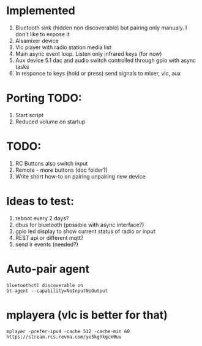 # Implemented

 1. Bluetooth sink (hidden non discoverable) but pairing only manualy. I don't like to expose it
 1. Alsamixer device
 1. Vlc player with radio station media list
 1. Main async event loop. Listen only infrared keys (for now)
 1. Aux device 5.1 dac and audio switch controlled through gpio with async tasks
 1. In responce to keys (hold or press) send signals to mixer, vlc, aux

# Porting TODO:
 1. Start script
 1. Reduced volume on startup

# TODO:
 1. RC Buttons also switch input
 1. Remote - more buttons (doc folder?)
 1. Write short how-to on pairing unpairing new device

# Ideas to test:

 1. reboot every 2 days?
 1. dbus for bluetooth (possible with async interface?)
 1. gpio led display to show current status of radio or input
 1. REST api or different mqtt?
 1. send ir events (needed?)

# Auto-pair agent

    bluetoothctl discoverable on
    bt-agent --capability=NoInputNoOutput

# mplayera (vlc is better for that)
    mplayer -prefer-ipv4 -cache 512 -cache-min 60 https://stream.rcs.revma.com/ye5kghkgcm0uv

